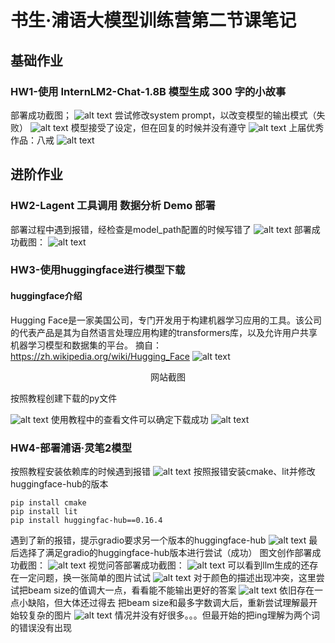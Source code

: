 # 书生·浦语大模型训练营第二节课笔记
## 基础作业
### HW1-使用 InternLM2-Chat-1.8B 模型生成 300 字的小故事
部署成功截图；
![alt text](hw-base1.png)
尝试修改system prompt，以改变模型的输出模式（失败）
![alt text](image.png)
模型接受了设定，但在回复的时候并没有遵守
![alt text](image-1.png)
上届优秀作品：八戒
![alt text](hw-base2.png)
## 进阶作业
### HW2-Lagent 工具调用 数据分析 Demo 部署
部署过程中遇到报错，经检查是model_path配置的时候写错了
![alt text](wrong.png)
部署成功截图：
![alt text](hw-adavance1.png)
### HW3-使用huggingface进行模型下载
#### huggingface介绍
Hugging Face是一家美国公司，专门开发用于构建机器学习应用的工具。该公司的代表产品是其为自然语言处理应用构建的transformers库，以及允许用户共享机器学习模型和数据集的平台。
摘自：https://zh.wikipedia.org/wiki/Hugging_Face
![alt text](huggingface.png)
<center>网站截图</center>

按照教程创建下载的py文件

![alt text](download.png)
使用教程中的查看文件可以确定下载成功
![alt text](show.png)
### HW4-部署浦语·灵笔2模型
按照教程安装依赖库的时候遇到报错
![alt text](image-2.png)
按照报错安装cmake、lit并修改huggingface-hub的版本
```
pip install cmake
pip install lit
pip install huggingfac-hub==0.16.4 
```
遇到了新的报错，提示gradio要求另一个版本的huggingface-hub
![alt text](image-3.png)
最后选择了满足gradio的huggingface-hub版本进行尝试（成功）
图文创作部署成功截图：
![alt text](image-4.png)
视觉问答部署成功截图：
![alt text](image-6.png)
可以看到llm生成的还存在一定问题，换一张简单的图片试试
![alt text](image-7.png)
对于颜色的描述出现冲突，这里尝试把beam size的值调大一点，看看能不能输出更好的答案
![alt text](image-8.png)
依旧存在一点小缺陷，但大体还过得去
把beam size和最多字数调大后，重新尝试理解最开始较复杂的图片
![alt text](image-9.png)
情况并没有好很多。。。但最开始的把ing理解为两个词的错误没有出现